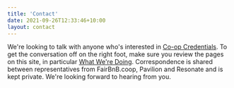 ```yaml
---
title: 'Contact'
date: 2021-09-26T12:33:46+10:00
layout: contact
---
```


We're looking to talk with anyone who's interested in [Co-op Credentials](/coop-credentials). To get the conversation off on the right foot, make sure you review the pages on this site, in particular [What We're Doing](/what-we-are-doing). Correspondence is shared between representatives from FairBnB.coop, Pavilion and Resonate and is kept private. We're looking forward to hearing from you.